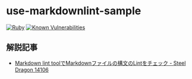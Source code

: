 # use-markdownlint-sample

[![Ruby](https://github.com/raimon49/use-markdownlint-sample/actions/workflows/ruby.yml/badge.svg)](https://github.com/raimon49/use-markdownlint-sample/actions/workflows/ruby.yml)
[![Known Vulnerabilities](https://snyk.io/test/github/raimon49/use-markdownlint-sample/badge.svg)](https://snyk.io/test/github/raimon49/use-markdownlint-sample)

## 解説記事

* [Markdown lint toolでMarkdownファイルの構文のLintをチェック - Steel Dragon 14106](http://raimon49.github.io/2017/10/29/lint-markdown-with-ruby-gems.html "Markdown lint toolでMarkdownファイルの構文のLintをチェック - Steel Dragon 14106")
